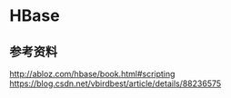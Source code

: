 # HBase 


## 参考资料
http://abloz.com/hbase/book.html#scripting
https://blog.csdn.net/vbirdbest/article/details/88236575